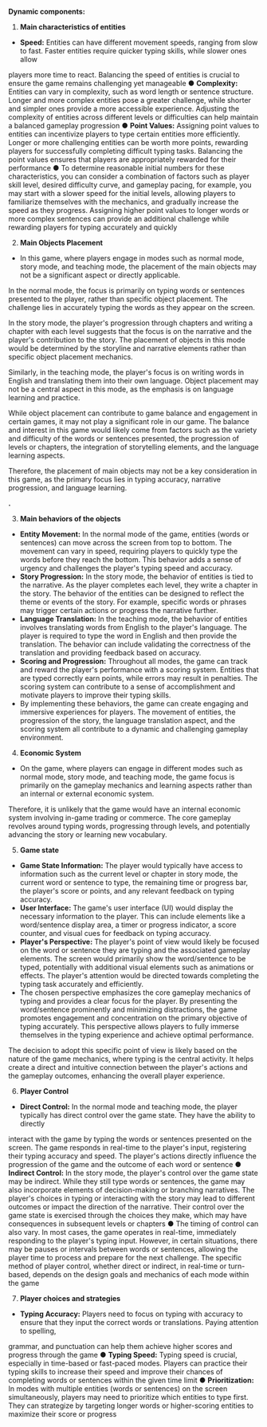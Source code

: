﻿**Dynamic components:**

1. **Main characteristics of entities**

- **Speed:** Entities can have different movement speeds, ranging from slow to fast. Faster entities require quicker typing skills, while slower ones allow

players more time to react. Balancing the speed of entities is crucial to ensure the game remains challenging yet manageable ● **Complexity:** Entities can vary in complexity, such as word length or sentence structure. Longer and more complex entities pose a greater challenge, while shorter and simpler ones provide a more accessible experience. Adjusting the complexity of entities across different levels or difficulties can help maintain a balanced gameplay progression ● **Point Values:** Assigning point values to entities can incentivize players to type certain entities more efficiently. Longer or more challenging entities can be worth more points, rewarding players for successfully completing difficult typing tasks. Balancing the point values ensures that players are appropriately rewarded for their performance ● To determine reasonable initial numbers for these characteristics, you can consider a combination of factors such as player skill level, desired difficulty curve, and gameplay pacing, for example, you may start with a slower speed for the initial levels, allowing players to familiarize themselves with the mechanics, and gradually increase the speed as they progress. Assigning higher point values to longer words or more complex sentences can provide an additional challenge while rewarding players for typing accurately and quickly

2. **Main Objects Placement**

- In this game, where players engage in modes such as normal mode, story mode, and teaching mode, the placement of the main objects may not be a significant aspect or directly applicable.

In the normal mode, the focus is primarily on typing words or sentences presented to the player, rather than specific object placement. The challenge lies in accurately typing the words as they appear on the screen.

In the story mode, the player's progression through chapters and writing a chapter with each level suggests that the focus is on the narrative and the player's contribution to the story. The placement of objects in this mode would be determined by the storyline and narrative elements rather than specific object placement mechanics.

Similarly, in the teaching mode, the player's focus is on writing words in English and translating them into their own language. Object placement may not be a central aspect in this mode, as the emphasis is on language learning and practice.

While object placement can contribute to game balance and engagement in certain games, it may not play a significant role in our game. The balance and interest in this game would likely come from factors such as the variety and difficulty of the words or sentences presented, the progression of levels or chapters, the integration of storytelling elements, and the language learning aspects.

Therefore, the placement of main objects may not be a key consideration in this game, as the primary focus lies in typing accuracy, narrative progression, and language learning.

**.**

3. **Main behaviors of the objects**

- **Entity Movement:** In the normal mode of the game, entities (words or sentences) can move across the screen from top to bottom. The movement can vary in speed, requiring players to quickly type the words before they reach the bottom. This behavior adds a sense of urgency and challenges the player's typing speed and accuracy.
- **Story Progression:** In the story mode, the behavior of entities is tied to the narrative. As the player completes each level, they write a chapter in the story. The behavior of the entities can be designed to reflect the theme or events of the story. For example, specific words or phrases may trigger certain actions or progress the narrative further.
- **Language Translation:** In the teaching mode, the behavior of entities involves translating words from English to the player's language. The player is required to type the word in English and then provide the translation. The behavior can include validating the correctness of the translation and providing feedback based on accuracy.
- **Scoring and Progression:** Throughout all modes, the game can track and reward the player's performance with a scoring system. Entities that are typed correctly earn points, while errors may result in penalties. The scoring system can contribute to a sense of accomplishment and motivate players to improve their typing skills.
- By implementing these behaviors, the game can create engaging and immersive experiences for players. The movement of entities, the progression of the story, the language translation aspect, and the scoring system all contribute to a dynamic and challenging gameplay environment.

4. **Economic System**

- On the game, where players can engage in different modes such as normal mode, story mode, and teaching mode, the game focus is primarily on the gameplay mechanics and learning aspects rather than an internal or external economic system.

Therefore, it is unlikely that the game would have an internal economic system involving in-game trading or commerce. The core gameplay revolves around typing words, progressing through levels, and potentially advancing the story or learning new vocabulary.

5. **Game state**

- **Game State Information:** The player would typically have access to information such as the current level or chapter in story mode, the current word or sentence to type, the remaining time or progress bar, the player's score or points, and any relevant feedback on typing accuracy.
- **User Interface:** The game's user interface (UI) would display the necessary information to the player. This can include elements like a word/sentence display area, a timer or progress indicator, a score counter, and visual cues for feedback on typing accuracy.
- **Player's Perspective:** The player's point of view would likely be focused on the word or sentence they are typing and the associated gameplay elements. The screen would primarily show the word/sentence to be typed, potentially with additional visual elements such as animations or effects. The player's attention would be directed towards completing the typing task accurately and efficiently.
- The chosen perspective emphasizes the core gameplay mechanics of typing and provides a clear focus for the player. By presenting the word/sentence prominently and minimizing distractions, the game promotes engagement and concentration on the primary objective of typing accurately. This perspective allows players to fully immerse themselves in the typing experience and achieve optimal performance.

The decision to adopt this specific point of view is likely based on the nature of the game mechanics, where typing is the central activity. It helps create a direct and intuitive connection between the player's actions and the gameplay outcomes, enhancing the overall player experience.

6. **Player Control**

- **Direct Control:** In the normal mode and teaching mode, the player typically has direct control over the game state. They have the ability to directly

interact with the game by typing the words or sentences presented on the screen. The game responds in real-time to the player's input, registering their typing accuracy and speed. The player's actions directly influence the progression of the game and the outcome of each word or sentence ● **Indirect Control:** In the story mode, the player's control over the game state may be indirect. While they still type words or sentences, the game may also incorporate elements of decision-making or branching narratives. The player's choices in typing or interacting with the story may lead to different outcomes or impact the direction of the narrative. Their control over the game state is exercised through the choices they make, which may have consequences in subsequent levels or chapters ● The timing of control can also vary. In most cases, the game operates in real-time, immediately responding to the player's typing input. However, in certain situations, there may be pauses or intervals between words or sentences, allowing the player time to process and prepare for the next challenge. The specific method of player control, whether direct or indirect, in real-time or turn-based, depends on the design goals and mechanics of each mode within the game

7. **Player choices and strategies**

- **Typing Accuracy:** Players need to focus on typing with accuracy to ensure that they input the correct words or translations. Paying attention to spelling,

grammar, and punctuation can help them achieve higher scores and progress through the game ● **Typing Speed:** Typing speed is crucial, especially in time-based or fast-paced modes. Players can practice their typing skills to increase their speed and improve their chances of completing words or sentences within the given time limit ● **Prioritization:** In modes with multiple entities (words or sentences) on the screen simultaneously, players may need to prioritize which entities to type first. They can strategize by targeting longer words or higher-scoring entities to maximize their score or progress
